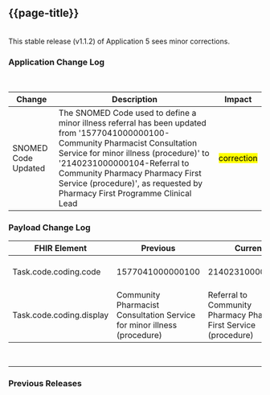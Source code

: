 ## {{page-title}}
<br>
This stable release (v1.1.2) of Application 5 sees minor corrections.
<br>

### Application Change Log


<br>


| Change                                    | Description                                     | Impact                                                                  | 
|-------------------------------------------|-------------------------------------------------|-------------------------------------------------------------------------|
| SNOMED Code Updated  | The SNOMED Code used to define a minor illness referral has been updated from '1577041000000100-Community Pharmacist Consultation Service for minor illness (procedure)' to '2140231000000104-Referral to Community Pharmacy Pharmacy First Service (procedure)', as requested by Pharmacy First Programme Clinical Lead |  <mark style="background-color: Yellow">correction</mark>  |


    
### Payload Change Log

| FHIR Element                                         | Previous | Current    | Other   | Referral/Booking | Rationale                                                                                       |  Impact  |
|------------------------------------------------------|----------|------------|---------|------------------|-------------------------------------------------------------------------------------------------|----------|
| Task.code.coding.code  | 1577041000000100          |  2140231000000104         | Update        | Referral Request         |SNOMED Code changed     |   <mark style="background-color: LightGreen">non-breaking</mark> |
| Task.code.coding.display  | Community Pharmacist Consultation Service for minor illness (procedure)          | Referral to Community Pharmacy Pharmacy First Service (procedure)          | Update        | Referral Request         |SNOMED Code changed     |   <mark style="background-color: LightGreen">non-breaking</mark> |


<br>
<hr>

### Previous Releases
